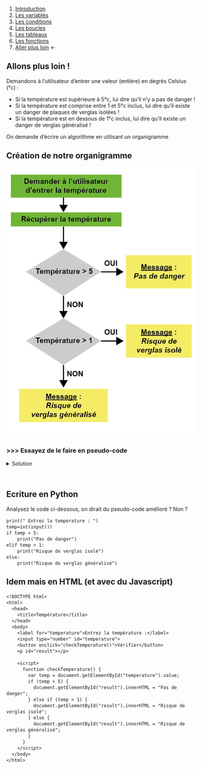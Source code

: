 1. [Introduction](../README.md)
1. [Les variables](./variables.md)
1. [Les conditions](./conditions.md)
1. [Les boucles](./whileAndFor.md)  
1. [Les tableaux](./array.md) 
1. [Les fonctions](./function.md)
1. [Aller plus loin](./allerplusloin.md) ←



## Allons plus loin !


Demandons à l’utilisateur d’entrer une valeur (entière) en degrés Celsius (°c) :

* Si la température est supérieure à 5°c, lui dire qu’il n’y a pas de danger !
* Si la température est comprise entre 1 et 5°c inclus, lui dire qu’il existe un danger de plaques de verglas isolées !
* Si la température est en dessous de 1°c inclus, lui dire qu’il existe un danger de verglas généralisé !

On demande d’écrire un algorithme en utilisant un organigramme

## Création de notre organigramme
![Organigramme_temperature](./temperature_organigr_pos.png)
### >>> Essayez de le faire en pseudo-code


<details>
    <summary>Solution</summary>

````
\\ Module principal
DÉBUT
    ECRIRE "Entrez une température :"
    LIRE temp
    SI temp > 5 ALORS 
    ECRIRE "Pas de danger"
    SINON SI temp > 1 ALORS
    ECRIRE "Risque de verglas isolé"
    SINON
    ECRIRE "Risque de verglas généralisé"
    FINSI
FIN
````
</details>    

&nbsp; 




## Ecriture en Python
Analysez le code ci-dessous, on dirait du pseudo-code amélioré ? Non ?
````
print(" Entrez la température : ")
temp=int(input())
if temp > 5:
    print("Pas de danger")
elif temp > 1:
    print("Risque de verglas isolé")
else:
    print("Risque de verglas généralisé")
````

## Idem mais en HTML (et avec du Javascript)
````
<!DOCTYPE html>
<html>
  <head>
    <title>Température</title>
  </head>
  <body>
    <label for="temperature">Entrez la température :</label>
    <input type="number" id="temperature">
    <button onclick="checkTemperature()">Vérifier</button>
    <p id="result"></p>

    <script>
      function checkTemperature() {
        var temp = document.getElementById("temperature").value;
        if (temp > 5) {
          document.getElementById("result").innerHTML = "Pas de danger";
        } else if (temp > 1) {
          document.getElementById("result").innerHTML = "Risque de verglas isolé";
        } else {
          document.getElementById("result").innerHTML = "Risque de verglas généralisé";
        }
      }
    </script>
  </body>
</html>
````
